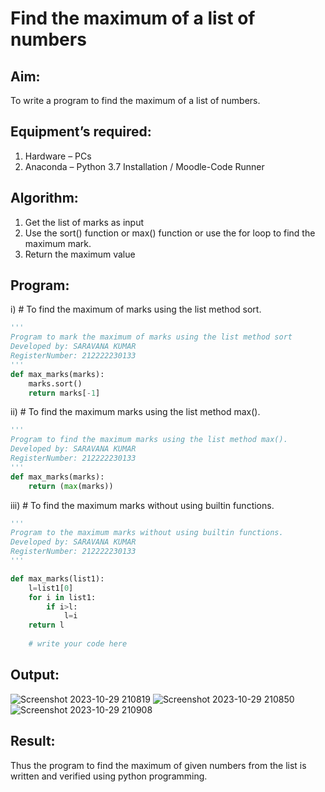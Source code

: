 # Find the maximum of a list of numbers
## Aim:
To write a program to find the maximum of a list of numbers.
## Equipment’s required:
1.	Hardware – PCs
2.	Anaconda – Python 3.7 Installation / Moodle-Code Runner
## Algorithm:
1.	Get the list of marks as input
2.	Use the sort() function or max() function or use the for loop to find the maximum mark.
3.	Return the maximum value
## Program:

i)	# To find the maximum of marks using the list method sort.
```Python
''' 
Program to mark the maximum of marks using the list method sort
Developed by: SARAVANA KUMAR
RegisterNumber: 212222230133
'''
def max_marks(marks):
    marks.sort()
    return marks[-1] 
```

ii)	# To find the maximum marks using the list method max().
```Python
''' 
Program to find the maximum marks using the list method max().
Developed by: SARAVANA KUMAR
RegisterNumber: 212222230133
'''
def max_marks(marks):
    return (max(marks)) 


```

iii) # To find the maximum marks without using builtin functions.
```Python
''' 
Program to the maximum marks without using builtin functions.
Developed by: SARAVANA KUMAR
RegisterNumber: 212222230133
'''

def max_marks(list1):
    l=list1[0]
    for i in list1:
        if i>l:
            l=i
    return l        
        
    # write your code here
```
## Output:
![Screenshot 2023-10-29 210819](https://github.com/Saravana-kumar369/FindMaximum/assets/117925254/4b873549-39da-441d-965d-d4e20ada0c66)
![Screenshot 2023-10-29 210850](https://github.com/Saravana-kumar369/FindMaximum/assets/117925254/2194ab85-f894-43da-93da-137e25e43881)
![Screenshot 2023-10-29 210908](https://github.com/Saravana-kumar369/FindMaximum/assets/117925254/c2d20d1c-5153-4f18-a29a-eee673b348e1)



## Result:
Thus the program to find the maximum of given numbers from the list is written and verified using python programming.
